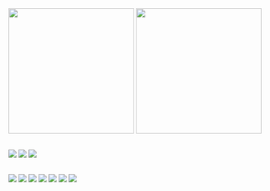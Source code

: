 <div>

<img height="250" src="https://github-readme-stats.vercel.app/api?username=RafaelReboucasc&show_icons=true&theme=dark" />
<img height="250" src="https://github-readme-stats.vercel.app/api/top-langs/?username=RafaelReboucasc&theme=dark" />


</div>

##

<div>
<a href="maito:rafaelreboucasc01@gmail.com" target="_blank" ><img src="https://img.shields.io/badge/Gmail-D14836?style=for-the-badge&logo=gmail&logoColor=white" target="_blank" /></a>
<a href="https://www.linkedin.com/in/rafaelreboucasc"  target="_blank" ><img target="_blank" src="https://img.shields.io/badge/LinkedIn-0077B5?style=for-the-badge&logo=linkedin&logoColor=white" /></a>
<a href="https://www.instagram.com/rafaelreboucasc/"  target="_blank" ><img  target="_blank" src="https://img.shields.io/badge/Instagram-E4405F?style=for-the-badge&logo=instagram&logoColor=white" /></a>
</div>

##

<div>

<img src="https://img.shields.io/badge/HTML5-E34F26?style=for-the-badge&logo=html5&logoColor=white" />
<img src="https://img.shields.io/badge/CSS3-1572B6?style=for-the-badge&logo=css3&logoColor=white" />
<img src="https://img.shields.io/badge/JavaScript-F7DF1E?style=for-the-badge&logo=javascript&logoColor=black" />
<img src="https://img.shields.io/badge/Bootstrap-563D7C?style=for-the-badge&logo=bootstrap&logoColor=white" />
<img src="https://img.shields.io/badge/C-00599C?style=for-the-badge&logo=c&logoColor=white" />
<img src="https://img.shields.io/badge/C%2B%2B-00599C?style=for-the-badge&logo=c%2B%2B&logoColor=white" />
<img src="https://img.shields.io/badge/Python-14354C?style=for-the-badge&logo=python&logoColor=white" />
<div>
